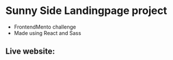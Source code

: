 # Sunny Side Landingpage project

- FrontendMento challenge
- Made using React and Sass

## Live website:
